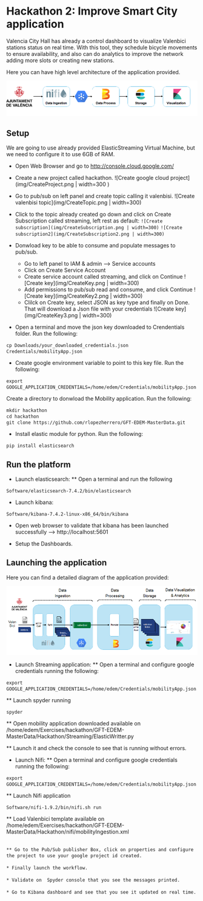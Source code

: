 # Hackathon 2: Improve Smart City application

Valencia City Hall has already a control dashboard to visualize Valenbici stations status on real time. 
With this tool, they schedule bicycle movements to ensure availability, and also can do analytics to improve the network adding more slots or creating new stations. 

Here you can have high level architecture of the application provided. 

![Exercise architecture](img/Diagrama.png)

## Setup

We are  going to use already provided ElasticStreaming Virtual Machine, but we need to configure it to use 6GB of RAM. 


* Open Web Browser and go to  http://console.cloud.google.com/

* Create a new project called hackathon.
![Create google cloud project](img/CreateProject.png | width=300 )

* Go to pub/sub on left panel and create topic calling it valenbisi.
![Create valenbisi topic](img/CreateTopic.png | width=300)

* Click to the topic already created go down and click on Create Subscription called streaming, left rest as default:
`![Create subscription](img/CreateSubscription.png | width=300)`
`![Create subscription2](img/CreateSubscription2.png | width=300)`

* Donwload key to be able to consume and populate messages to pub/sub. 
	* Go to left panel to IAM & admin --> Service accounts
	* Click on Create Service  Account
	* Create service account called streaming, and click on Continue
	![Create key](img/CreateKey.png | width=300)
	* Add permissions to pub/sub read and consume, and click Continue
	![Create key](img/CreateKey2.png | width=300)
	* Clilck on Create key, select JSON as key type and finally on Done. That will download a Json file with your credentials
	![Create key](img/CreateKey3.png | width=300)

* Open a terminal and move the json key downloaded to Crendentials folder. Run the following:
```
cp Downloads/your_downloaded_credentials.json Credentials/mobilityApp.json
```  

* Create google environment variable to point to this key file. Run the following:
```
export GOOGLE_APPLICATION_CREDENTIALS=/home/edem/Credentials/mobilityApp.json
```  

Create a directory to donwload the Mobility application. Run the following:
```
mkdir hackathon
cd hackathon
git clone https://github.com/rlopezherrero/GFT-EDEM-MasterData.git
```

* Install elastic module for python. Run the following:
```
pip install elasticsearch
```

## Run the platform

* Launch elasticsearch:
** Open a terminal and run the following
```
Software/elasticsearch-7.4.2/bin/elasticsearch
```  

* Launch kibana:
```
Software/kibana-7.4.2-linux-x86_64/bin/kibana
```  

* Open web browser to validate that kibana has been launched successfully --> http://localhost:5601

* Setup the Dashboards. 


## Launching the application

Here you can find a detailed diagram of the application provided:

![Exercise architecture](img/DiagramaDetallado.png)

* Launch Streaming application:
** Open a terminal and configure google credentials running the following:
```
export GOOGLE_APPLICATION_CREDENTIALS=/home/edem/Credentials/mobilityApp.json
```  
** Launch spyder running 
```
spyder
```  
** Open mobility application downloaded available on /home/edem/Exercises/hackathon/GFT-EDEM-MasterData/Hackathon/Streaming/ElasticWritter.py

** Launch it and check the console to  see that is running without errors.


* Launch Nifi:
** Open a terminal and configure google credentials running the following:
```
export GOOGLE_APPLICATION_CREDENTIALS=/home/edem/Credentials/mobilityApp.json
```  
** Launch Nifi application
```
Software/nifi-1.9.2/bin/nifi.sh run
```  
** Load Valenbici template available on /home/edem/Exercises/hackathon/GFT-EDEM-MasterData/Hackathon/nifi/mobilityIngestion.xml
```

** Go to the Pub/Sub publisher Box, click on properties and configure the project to use your google project id created. 

* Finally launch the workflow. 

* Validate on  Spyder console that you see the messages printed. 

* Go to Kibana dashboard and see that you see it updated on real time. 




